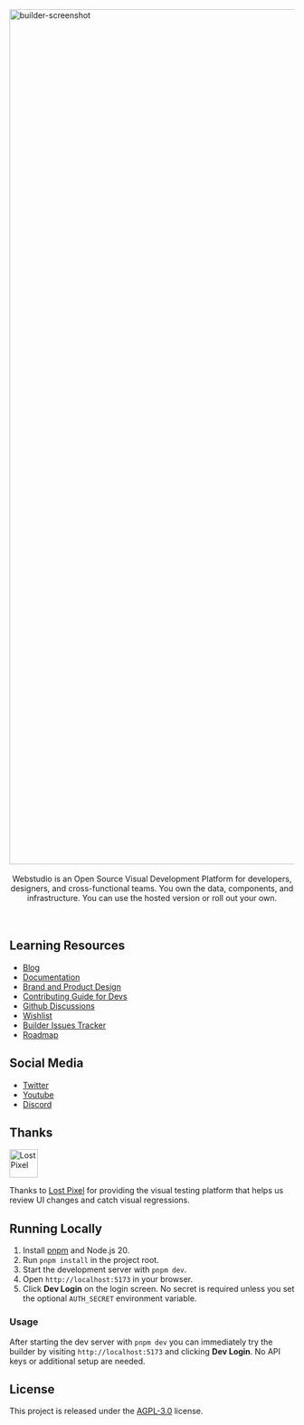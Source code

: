 <img width="1512" alt="builder-screenshot" src="https://github.com/webstudio-is/.github/blob/main/assets/builder-screenshot.png?raw=true">
<br /><br />

<section align="center">
  Webstudio is an Open Source Visual Development Platform for developers, designers, and cross-functional teams. You own the data, components, and infrastructure. You can use the hosted version or roll out your own.
</section>
<br /><br />

## Learning Resources

- [Blog](https://webstudio.is/blog)
- [Documentation](https://docs.webstudio.is/)
- [Brand and Product Design](https://docs.webstudio.is/contributing/contributing-for-designers)
- [Contributing Guide for Devs](https://docs.webstudio.is/contributing/contributing-for-developers)
- [Github Discussions](https://github.com/webstudio-is/webstudio-community/discussions)
- [Wishlist](https://github.com/webstudio-is/webstudio-community/discussions/categories/wishlist)
- [Builder Issues Tracker](https://github.com/webstudio-is/webstudio/issues)
- [Roadmap](https://github.com/orgs/webstudio-is/projects/11)

## Social Media

- [Twitter](https://twitter.com/getwebstudio)
- [Youtube](https://www.youtube.com/@getwebstudio)
- [Discord](https://wstd.us/community)

## Thanks

<a href="https://www.lost-pixel.com/"><img src="https://user-images.githubusercontent.com/29632358/168112844-77e76a0d-b96f-4bc8-b753-cd39f4afd428.png" width="50" height="50" alt="Lost Pixel" /></a>

Thanks to [Lost Pixel](https://www.lost-pixel.com/) for providing the visual testing platform that helps us review UI changes and catch visual regressions.

## Running Locally

1. Install [pnpm](https://pnpm.io/) and Node.js 20.
2. Run `pnpm install` in the project root.
3. Start the development server with `pnpm dev`.
4. Open `http://localhost:5173` in your browser.
5. Click **Dev Login** on the login screen. No secret is required unless you set the optional `AUTH_SECRET` environment variable.

### Usage

After starting the dev server with `pnpm dev` you can immediately try the builder by visiting `http://localhost:5173` and clicking **Dev Login**. No API keys or additional setup are needed.

## License

This project is released under the [AGPL-3.0](LICENSE) license.
